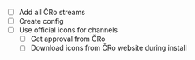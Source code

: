 - [ ] Add all ČRo streams
- [ ] Create config
- [ ] Use official icons for channels
  - [ ] Get approval from ČRo
  - [ ] Download icons from ČRo website during install
